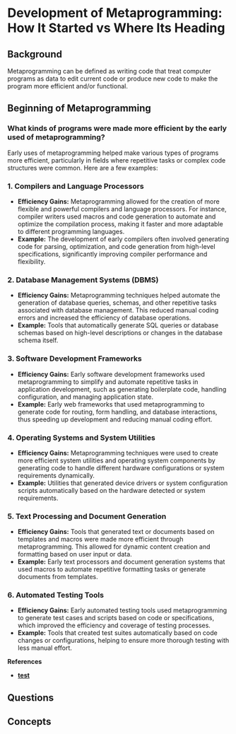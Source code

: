 # Development of Metaprogramming: How It Started vs Where Its Heading

## Background

Metaprogramming can be defined as writing code that treat computer programs as data to edit current code or produce new code to make the program more efficient and/or functional. 

## Beginning of Metaprogramming



### What kinds of programs were made more efficient by the early used of metaprogramming?

Early uses of metaprogramming helped make various types of programs more efficient, particularly in fields where repetitive tasks or complex code structures were common. Here are a few examples:

### 1. **Compilers and Language Processors**
   - **Efficiency Gains:** Metaprogramming allowed for the creation of more flexible and powerful compilers and language processors. For instance, compiler writers used macros and code generation to automate and optimize the compilation process, making it faster and more adaptable to different programming languages.
   - **Example:** The development of early compilers often involved generating code for parsing, optimization, and code generation from high-level specifications, significantly improving compiler performance and flexibility.

### 2. **Database Management Systems (DBMS)**
   - **Efficiency Gains:** Metaprogramming techniques helped automate the generation of database queries, schemas, and other repetitive tasks associated with database management. This reduced manual coding errors and increased the efficiency of database operations.
   - **Example:** Tools that automatically generate SQL queries or database schemas based on high-level descriptions or changes in the database schema itself.

### 3. **Software Development Frameworks**
   - **Efficiency Gains:** Early software development frameworks used metaprogramming to simplify and automate repetitive tasks in application development, such as generating boilerplate code, handling configuration, and managing application state.
   - **Example:** Early web frameworks that used metaprogramming to generate code for routing, form handling, and database interactions, thus speeding up development and reducing manual coding effort.

### 4. **Operating Systems and System Utilities**
   - **Efficiency Gains:** Metaprogramming techniques were used to create more efficient system utilities and operating system components by generating code to handle different hardware configurations or system requirements dynamically.
   - **Example:** Utilities that generated device drivers or system configuration scripts automatically based on the hardware detected or system requirements.

### 5. **Text Processing and Document Generation**
   - **Efficiency Gains:** Tools that generated text or documents based on templates and macros were made more efficient through metaprogramming. This allowed for dynamic content creation and formatting based on user input or data.
   - **Example:** Early text processors and document generation systems that used macros to automate repetitive formatting tasks or generate documents from templates.

### 6. **Automated Testing Tools**
   - **Efficiency Gains:** Early automated testing tools used metaprogramming to generate test cases and scripts based on code or specifications, which improved the efficiency and coverage of testing processes.
   - **Example:** Tools that created test suites automatically based on code changes or configurations, helping to ensure more thorough testing with less manual effort.

**References**
- **[test](https://www.markdownguide.org/basic-syntax/)**

## Questions
## Concepts
